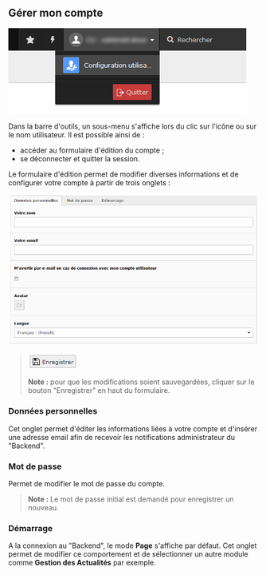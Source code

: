 ## Gérer mon compte

![](/assets/admin_TYPO3_account.png)

Dans la barre d'outils, un sous-menu s'affiche lors du clic sur l'icône ou sur le nom utilisateur. Il est possible ainsi de :

* accéder au formulaire d'édition du compte ;
* se déconnecter et quitter la session.

Le formulaire d'édition permet de modifier diverses informations et de configurer votre compte à partir de trois onglets :

![](/assets/admin_TYPO3_edit_account.png)

> ![](/assets/save.png)
>
> **Note :** pour que les modifications soient sauvegardées, cliquer sur le bouton "Enregistrer" en haut du formulaire.

### Données personnelles

Cet onglet permet d'éditer les informations liées à votre compte et d'insérer une adresse email afin de recevoir les notifications administrateur du "Backend".

### Mot de passe

Permet de modifier le mot de passe du compte.

> **Note :** Le mot de passe initial est demandé pour enregistrer un nouveau.

### Démarrage

A la connexion au "Backend", le mode **Page** s'affiche par défaut. Cet onglet permet de modifier ce comportement et de sélectionner un autre module comme **Gestion des Actualités** par exemple.

